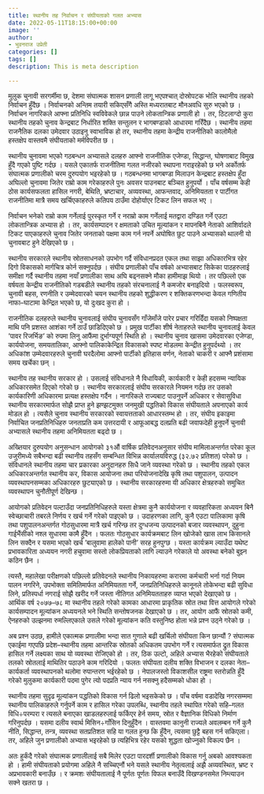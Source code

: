 ```yaml
---
title: स्थानीय तह निर्वाचन र संघीयताको गलत अभ्यास
date: 2022-05-11T18:15:00+00:00
image: ''
author:
- भुवनराज उप्रेती
categories: []
tags: []
description: This is meta description

---
```

मुलुक चुनावी सरगर्मीमा छ, देशमा संघात्मक शासन प्रणाली लागू भएपश्चात् दोस्रोपटक भोलि स्थानीय तहको निर्वाचन हुँदैछ । निर्वाचनको अन्तिम तयारी सकिएसँगै अस्ति मध्यरातबाट मौनअवधि सुरु भएको छ । निर्वाचन नागरिकले आफ्ना प्रतिनिधि स्वविवेकले छान्न पाउने लोकतान्त्रिक प्रणाली हो । तर, ठिटलाग्दो कुरा स्थानीय तहको चुनाव केन्द्रबाट निर्धारित शक्ति सन्तुलन र भागबण्डाको आधारमा गरिँदैछ । स्थानीय तहमा राजनैतिक दलका उमेदवार उठाइनु स्वाभाविक हो तर, स्थानीय तहमा केन्द्रीय राजनीतिको कालोमैलो हस्तक्षेप वास्तवमै संघीयताको मर्मविपरीत छ ।

स्थानीय चुनावमा भएको गठबन्धन अभ्यासले दलहरु आफ्नो राजनीतिक एजेण्डा, सिद्धान्त, घोषणाबाट विमुख हुँदै गएको पुष्टि गर्दछ । यसले एकातर्फ राजनीतिमा गलत नजीरको स्थापना गराइरहेको छ भने अर्कोतर्फ संघात्मक प्रणालीको चरम दुरुपयोग भइरहेको छ । गठबन्धनमा भागबण्डा मिलाउन केन्द्रबाट हस्तक्षेप हुँदा अघिल्लो चुनावमा जितेर राम्रो काम गरेकाहरुले पुनः अवसर पाउनबाट बञ्चित हुनुपर्यो । पाँच वर्षसम्म केही ठोस कार्यसफलता हासिल नगरी, बेथिति, भ्रष्टाचार, अव्यवस्था, आफन्तवाद, अनिमियतता र पार्टीगत राजनीतिमा मात्रै समय खर्चिएकाहरुले कतिपय ठाउँमा दोहोर्याएर टिकट लिन सफल भए ।

निर्वाचन भनेको राम्रो काम गर्नेलाई पुरस्कृत गर्ने र नराम्रो काम गर्नेलाई मतद्वारा दण्डित गर्ने एउटा लोकतान्त्रिक अभ्यास हो । तर, कार्यसम्पादन र क्षमताको उचित मूल्यांकन र मापनबिनै नेताको आशिर्वादले टिकट पाएकाहरुले चुनाव जितेर जनताको पक्षमा काम गर्न नपर्ने अघोषित छुट पाउने अभ्यासको थालनी यो चुनावबाट हुने देखिएको छ ।

स्थानीय सरकारले स्थानीय स्रोतसाधनको उपभोग गर्दै संविधानप्रदत एकल तथा साझा अधिकारभित्र रहेर दिगो विकासको मार्गचित्र कोर्न सक्नुपर्दछ । संघीय प्रणालीको पाँच वर्षको अभ्यासबाट सिकेका पाठहरुलाई समीक्षा गर्दै स्थानीय तहमा नयाँ प्रणालीका साथ अघि बढ्नसक्ने मौका हामीमाझ थियो । तर पछिल्लो एक वर्षयता केन्द्रीय राजनीतिको गडबडीले स्थानीय तहको संरचनालाई नै कमजोर बनाइदियो । फलस्वरूप, चुनावी बहस, रणनीति र उम्मेदवारको चयन स्थानीय तहको शुद्धीकरण र शक्तिकरणभन्दा केवल गणितीय नाफा–घाटामा केन्द्रित भएको छ, यो दुःखद कुरा हो ।

राजनीतिक दलहरुले स्थानीय चुनावलाई संघीय चुनावसँग गाँजेमाँजे पारेर प्रचार गरिदिँदा यसको निष्पक्षता माथि पनि प्रशस्त आशंका गर्ने ठाउँ छाडिदिएको छ । प्रमुख पार्टीका शीर्ष नेताहरुले स्थानीय चुनावलाई केवल ’पावर रिजर्भिङ’ को रुपमा लिनु आफैंमा दुर्भाग्यपूर्ण स्थिति हो । स्थानीय चुनाव खासमा उमेदवारका एजेण्डा, कार्ययोजना, समयतालिका, आफ्नो पालिकाकेन्द्रित विकासको स्पष्ट मोडलमा केन्द्रीत हुनुपर्दथ्यो । तर अधिकांश उम्मेदवारहरुले चुनावी घरदैलोमा आफ्नो पार्टीको इतिहास वर्णन, नेताको चाकरी र आफ्नै प्रशंसामा समय खर्चेका छन् ।

स्थानीय तह स्थानीय सरकार हो । उसलाई संविधानले नै विधायिकी, कार्यकारी र केही हदसम्म न्यायिक अधिकारसमेत दिएको गरेको छ । स्थानीय सरकारलाई संघीय सरकारले नियमन गर्दछ तर उसको कार्यकारिणी अधिकारमा प्रत्यक्ष हस्तक्षेप गर्दैन । नागरिकले राज्यबाट पाउनुपर्ने अधिकार र सेवासुविधा स्थानीय सरकारमार्फत सोझै प्राप्त हुने झण्झटमुक्त जनमुखी पद्धतिको विकास संघीयताले अपनाएको कार्य मोडल हो । त्यसैले चुनाव स्थानीय सरकारको स्वायत्तताको आधारस्तम्भ हो । तर, संघीय इकाइमा निर्वाचित जनप्रतिनिधिहरु जनताप्रति कम उत्तरदायी र आफूआबद्ध दलप्रति बढी जवाफदेही हुनुपर्ने चुनावी अभ्यासले स्थानीय तहमा अनिमियतता बढ्दो छ ।

अख्तियार दुरुपयोग अनुसन्धान आयोगको ३१औं वार्षिक प्रतिवेदनअनुसार संघीय मामिलाअन्तर्गत परेका कूल उजुरीमध्ये सबैभन्दा बढी स्थानीय तहसँग सम्बन्धित विभिन्न कार्यालयविरुद्ध (३२.७२ प्रतिशत) परेको छ । संविधानले स्थानीय तहमा चार प्रकारका अनुदानहरु सिधै जाने व्यवस्था गरेको छ । स्थानीय तहको एकल अधिकारअन्तर्गत स्थानीय कर, विकास आयोजना तथा परियोजनादेखि कृषि तथा पशुपालन, उत्पादन व्यवस्थापनसम्मका अधिकारहरु छुट्याएको छ । स्थानीय सरकारहरुमा यी अधिकार क्षेत्रहरुको समुचित व्यवस्थापन चुनौतीपूर्ण देखिन्छ ।

आयोगको प्रतिवेदन पल्टाउँदा जनप्रतिनिधिहरुले यस्ता क्षेत्रमा कुनै कार्ययोजना र व्यवहारिकता अध्ययन बिनै स्वेच्छाचारी तबरले निर्णय र खर्च गर्ने गरेको पाइएको छ । उदाहरणका लागि, कुनै एउटा पालिकामा कृषि तथा पशुपालनअन्तर्गत गोठसुधारमा मात्रै खर्च गरिन्छ तर दुग्धजन्य उत्पादनको बजार व्यवस्थापन, दुहुना गाईभैंसीको नश्ल सुधारमा कामै हुँदैन । फलतः गोठसुधार कार्यक्रमबाट लिन खोजेको खास लाभ किसानले लिन सक्दैन र यसमा भएको खर्च ’बालुवामा हालेको पानी’ सरह हुनपुग्छ । यस्ता कार्यक्रम ल्याउँदा यथेष्ट प्रभावकारिता अध्ययन नगरी हचुवामा सस्तो लोकप्रियताको लागि ल्याउने गरेकाले यो अवस्था बनेको बुझ्न कठिन छैन ।

त्यस्तै, महालेखा परीक्षणको पछिल्लो प्रतिवेदनले स्थानीय निकायहरुमा करारमा कर्मचारी भर्ना गर्दा नियम पालन नगरिने, उपभोक्ता समितिमार्फत अनिमियतता गर्ने, जनप्रतिनिधिहरुले कानूनले तोकेभन्दा बढी सुविधा लिने, प्रतिस्पर्धा नगराई सोझै खरीद गर्ने जस्ता नीतिगत अनिमियतताहरु व्याप्त भएको देखाएको छ । आर्थिक वर्ष २०७७–७८ मा स्थानीय तहले गरेको कामका आधारमा प्राकृतिक स्रोत तथा वित्त आयोगले गरेको कार्यसम्पादन मूल्यांकन अध्ययनले भने स्थिति सन्तोषजनक देखाएको छ । तर, आयोग आफैं स्रोतको कमी, ऐनहरुको उल्झनमा रुमल्लिएकाले उसले गरेको मूल्यांकन कति वस्तुनिष्ठ होला भन्ने प्रश्न उठ्ने गरेको छ ।

अब प्रश्न उठछ, हामीले एकात्मक प्रणालीमा भन्दा सात गुणाले बढी खर्चिलो संघीयता किन छान्यौं ? संघात्मक एकाईमा गएपछि प्रदेश–स्थानीय तहमा आन्तरिक स्रोतको अधिकतम उपभोग गर्ने र त्यसमार्फत द्रुत विकास हासिल गर्ने लक्ष्यका साथ यो व्यवस्था रोजिएको हो । तर, ठिक उल्टो, अहिले अभ्यास भैरहेको संघीयताले तलको स्रोतलाई माथितिर पठाउने काम गरिदियो । फलतः संघीयता दलीय शक्ति विभाजन र दलका नेता–कार्यकर्ता व्यवस्थापनको थलोमा रुपान्तरण भईरहेको छ । नेपालजस्तो विकाशसील राष्ट्रमा स्तरोन्नति हुँदै गरेको मुलुकमा कार्यकारी पदमा पुगेर त्यो पदप्रति न्याय गर्न नसक्नु हदैसम्मको धोका हो ।

स्थानीय तहमा सुदृढ मूल्यांकन पद्धतिको विकास गर्न ढिलो भइसकेको छ । पाँच वर्षमा वडादेखि नगरसम्ममा स्थानीय पालिकाहरुले गर्नुपर्ने काम र हासिल गरेका उपलब्धि, स्थानीय तहले स्थापित गरेको सहि–गलत विधि÷परम्परा र त्यसले बनाएका खाडलहरुलाई फर्किएर हेर्न समय, स्रोत र वैज्ञानिक विधिको निर्माण गरिनुपर्दछ । यसमा दलीय स्वार्थ मिसिन÷गाँसिन दिनुहुँदैन । वास्तवमा कानुनी राज्यले अवलम्बन गर्ने कुनै नीति, सिद्धान्त, तन्त्र, व्यवस्था सतप्रतिशत सहि या गलत हुन्छ कि हुँदैन, त्यसमा छुट्टै बहस गर्न सकिएला। तर, अहिले जुन प्रणालीको अभ्यास भइरहेको छ त्यहिभित्र रहेर यसको शुद्धता खोज्नुको विकल्प छैन ।

अतः हुर्कंदै गरेको संघात्मक प्रणालीलाई सबै मिलेर एउटा पारदर्शी प्रणालीको विकास गर्नु अबको आवश्यकता हो । हामी संघीयताको प्रयोगमा अहिले नै सच्चिएनौं भने यसले स्थानीय नेतृत्वलाई अझै अव्यवस्थित, भ्रष्ट र अप्रभावकारी बनाउँछ । र क्रमशः संघीयतालाई नै पूर्णतः पूर्णतः विफल बनाउँदै विखण्डनसमेत निम्त्याउन सक्ने खतरा छ ।